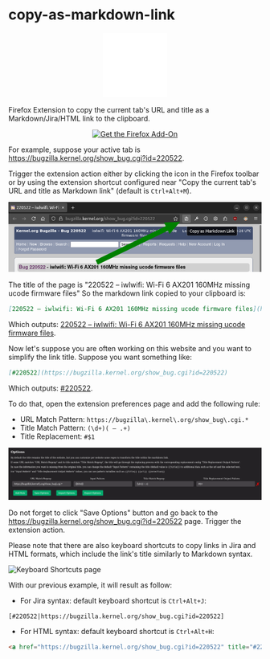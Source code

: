 # copy-as-markdown-link

<p align="center">
  <img src="icons/icon512.png" alt="copy-as-markdown-link logo" width="128" height="128">
</p>

Firefox Extension to copy the current tab's URL and title as a Markdown/Jira/HTML link to the clipboard.

<p align="center">
    <a href="https://addons.mozilla.org/firefox/addon/copy-as-markdown-link/">
        <img src="../firefox.png" alt="Get the Firefox Add-On" title="Get 'Copy as Markdown Link' Add-on" width="200px">
    </a>
</p>

For example, suppose your active tab is <https://bugzilla.kernel.org/show_bug.cgi?id=220522>.

Trigger the extension action either by clicking the icon in the Firefox toolbar or by using the extension shortcut configured near "Copy the current tab's URL and title as Markdown link" (default is `Ctrl+Alt+M`).

![Click Extension Icon](screenshots/background.png)

The title of the page is "220522 – iwlwifi: Wi-Fi 6 AX201 160MHz missing ucode firmware files"
So the markdown link copied to your clipboard is:

```markdown
[220522 – iwlwifi: Wi-Fi 6 AX201 160MHz missing ucode firmware files](https://bugzilla.kernel.org/show_bug.cgi?id=220522)
```

Which outputs: [220522 – iwlwifi: Wi-Fi 6 AX201 160MHz missing ucode firmware files](https://bugzilla.kernel.org/show_bug.cgi?id=220522).

Now let's suppose you are often working on this website and you want to simplify the link title. Suppose you want something like:

```markdown
[#220522](https://bugzilla.kernel.org/show_bug.cgi?id=220522)
```

Which outputs: [#220522](https://bugzilla.kernel.org/show_bug.cgi?id=220522).

To do that, open the extension preferences page and add the following rule:

- URL Match Pattern: `https://bugzilla\.kernel\.org/show_bug\.cgi.*`
- Title Match Pattern: `(\d+)( – .+)`
- Title Replacement: `#$1`

![Options page](screenshots/options.png)

Do not forget to click "Save Options" button and go back to the <https://bugzilla.kernel.org/show_bug.cgi?id=220522> page.
Trigger the extension action.

Please note that there are also keyboard shortcuts to copy links in Jira and HTML formats, which include the link's title similarly to Markdown syntax.

![Keyboard Shortcuts page](screenshots/keybindings.png)

With our previous example, it will result as follow:

- For Jira syntax: default keyboard shortcut is `Ctrl+Alt+J`:

```none
[#220522|https://bugzilla.kernel.org/show_bug.cgi?id=220522]
```

- For HTML syntax: default keyboard shortcut is `Ctrl+Alt+H`:

```html
<a href="https://bugzilla.kernel.org/show_bug.cgi?id=220522" title="#220522" target="_new">#220522</a>
```
